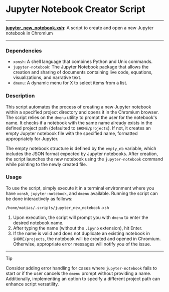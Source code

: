 # Jupyter Notebook Creator Script

---

**[jupyter_new_notebook.xsh](jupyter_new_notebook.xsh)**: A script to create and open a new Jupyter notebook in Chromium

---

### Dependencies

- `xonsh`: A shell language that combines Python and Unix commands.
- `jupyter-notebook`: The Jupyter Notebook package that allows the creation and sharing of documents containing live code, equations, visualizations, and narrative text.
- `dmenu`: A dynamic menu for X to select items from a list.

### Description

This script automates the process of creating a new Jupyter notebook within a specified project directory and opens it in the Chromium browser. The script relies on the `dmenu` utility to prompt the user for the notebook's name. It checks if a notebook with the same name already exists in the defined project path (defaulted to `$HOME/projects`). If not, it creates an empty Jupyter notebook file with the specified name, formatted appropriately for Jupyter.

The empty notebook structure is defined by the `empty_nb` variable, which includes the JSON format expected by Jupyter notebooks. After creation, the script launches the new notebook using the `jupyter-notebook` command while pointing to the newly created file.

### Usage

To use the script, simply execute it in a terminal environment where you have `xonsh`, `jupyter-notebook`, and `dmenu` available. Running the script can be done interactively as follows:

```bash
/home/matias/.scripts/jupyter_new_notebook.xsh
```

1. Upon execution, the script will prompt you with `dmenu` to enter the desired notebook name.
2. After typing the name (without the `.ipynb` extension), hit Enter.
3. If the name is valid and does not duplicate an existing notebook in `$HOME/projects`, the notebook will be created and opened in Chromium. Otherwise, appropriate error messages will notify you of the issue.

---

> [!TIP]  
> Consider adding error handling for cases where `jupyter-notebook` fails to start or if the user cancels the `dmenu` prompt without providing a name. Additionally, implementing an option to specify a different project path can enhance script versatility.
